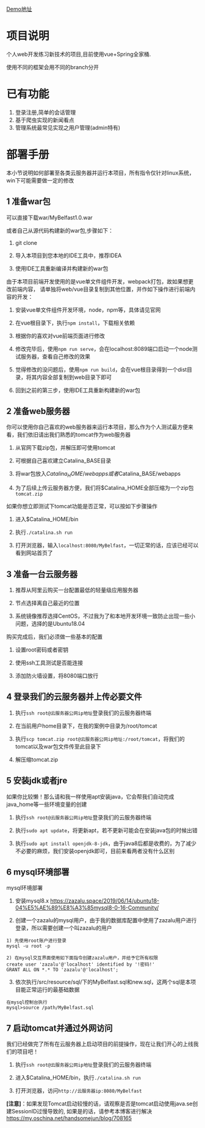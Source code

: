 [Demo地址](http://47.111.146.215:8080/MyBelfast/)  

# 项目说明

个人web开发练习新技术的项目,目前使用vue+Spring全家桶.

使用不同的框架会用不同的branch分开

# 已有功能

1. 登录注册,简单的会话管理
2. 基于爬虫实现的新闻看点
3. 管理系统最常见实现之用户管理(admin特有)

# 部署手册

本小节说明如何部署至各类云服务器并运行本项目，所有指令仅针对linux系统，win下可能需要做一定的修改

## 1 准备war包

可以直接下载war/MyBelfast1.0.war

或者自己从源代码构建新的war包,步骤如下：

1. git clone

2. 导入本项目到您本地的IDE工具中，推荐IDEA

3. 使用IDE工具重新编译并构建新的war包

由于本项目前端开发使用的是vue单文件组件开发，webpack打包，故如果想更改前端内容，
请单独将web/vue目录复制到其他位置，并作如下操作进行前端内容的开发：

1. 安装vue单文件组件开发环境，node，npm等，具体请见官网

2. 在vue根目录下，执行`npm install`，下载相关依赖

3. 根据你的喜欢对vue前端页面进行修改

4. 修改完毕后，使用`npm run serve`，会在localhost:8089端口启动一个node测试服务器，查看自己修改的效果

5. 觉得修改的没问题后，使用`npm run build`，会在vue根目录得到一个dist目录，将其内容全部复制到web目录下即可

6. 回到之前的第三步，使用IDE工具重新构建新的war包

## 2 准备web服务器

你可以使用你自己喜欢的web服务器来运行本项目，那么作为个人测试最方便来看，我们依旧请出我们熟悉的tomcat作为web服务器

1. 从官网下载zip包，并解压即可使用tomcat

2. 可根据自己喜欢建立Catalina_BASE目录

3. 将war包放入$Catalina_HOME/webapps或者$Catalina_BASE/webapps

4. 为了后续上传云服务器方便，我们将$Catalina_HOME全部压缩为一个zip包`tomcat.zip`

如果你想立即测试下tomcat功能是否正常，可以按如下步骤操作

1. 进入$Catalina_HOME/bin

2. 执行`./catalina.sh run`

3. 打开浏览器，输入`localhost:8080/MyBelfast`，一切正常的话，应该已经可以看到网站首页了

## 3 准备一台云服务器

1. 推荐从阿里云购买一台配置最低的轻量级应用服务器

2. 节点选择离自己最近的位置

3. 系统镜像推荐选择CentOS，不过我为了和本地开发环境一致防止出现一些小问题，选择的是Ubuntu18.04

购买完成后，我们必须做一些基本的配置

1. 设置root密码或者密钥

2. 使用ssh工具测试是否能连接

3. 添加防火墙设置，将8080端口放行

## 4 登录我们的云服务器并上传必要文件

1. 执行`ssh root@云服务器公网ip地址`登录我们的云服务器终端

2. 在当前用户home目录下，在我的案例中目录为/root/tomcat

3. 执行`scp tomcat.zip root@云服务器公网ip地址:/root/tomcat`，将我们的tomcat以及war包文件传至此目录下

4. 解压缩tomcat.zip

## 5 安装jdk或者jre

如果你比较懒！那么请和我一样使用apt安装java，它会帮我们自动完成java_home等一些环境变量的创建

1. 执行`ssh root@云服务器公网ip地址`登录我们的云服务器终端

2. 执行`sudo apt update`，将更新apt，若不更新可能会在安装java包的时候出错

3. 执行`sudo apt install openjdk-8-jdk`，由于java8后都是收费的，为了减少不必要的麻烦，我们安装openjdk即可，目前来看两者没有什么区别

## 6 mysql环境部署

mysql环境部署

1. 安装mysql8.x
https://zazalu.space/2019/06/14/ubuntu18-04%E5%AE%89%E8%A3%85mysql8-0-16-Community/

2. 创建一个zazalu的mysql用户，由于我的数据库配置中使用了zazalu用户进行登录，所以需要创建一个叫zazalu的用户

```
1) 先使用root账户进行登录 
mysql -u root -p 

2) 在mysql交互界面使用如下面指令创建zazalu用户，并给予它所有权限
create user 'zazalu'@'localhost' identified by '!密码!'
GRANT ALL ON *.* TO 'zazalu'@'localhost';

```

3. 依次执行/src/resource/sql/下的MyBelfast.sql和new.sql，这两个sql是本项目能正常运行的最基础数据
```
在mysql控制台执行
mysql>source /path/MyBelfast.sql
```

## 7 启动tomcat并通过外网访问

我们已经做完了所有在云服务器上启动项目的前提操作，现在让我们开心的上线我们的项目吧！

1. 执行`ssh root@云服务器公网ip地址`登录我们的云服务器终端

2. 进入$Catalina_HOME/bin，执行`./catalina.sh run`

3. 打开浏览器，访问`http://云服务器ip:8080/MyBelfast`

**[注意]**：如果发现Tomcat启动较慢的话，请观察是否是tomcat启动使用java.se创建SessionID过慢导致的,
如果是的话，请参考本博客进行解决
https://my.oschina.net/handsomejun/blog/708165
